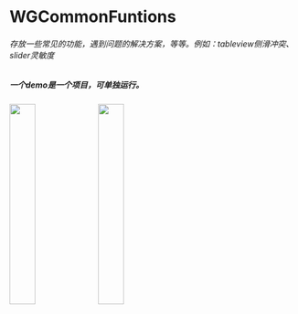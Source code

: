 # WGCommonFuntions
###### 存放一些常见的功能，遇到问题的解决方案，等等。例如：tableview侧滑冲突、slider灵敏度

##### 一个demo是一个项目，可单独运行。


<img src="https://github.com/wanggang1128/WGCommonFuntions/raw/master/解决scrollView上tableView侧滑/demo01.gif" width="30%" height="auto">   <img src="https://github.com/wanggang1128/WGCommonFuntions/raw/master/提高UISlider灵敏度/demo02.gif" width="30%" height="auto">


